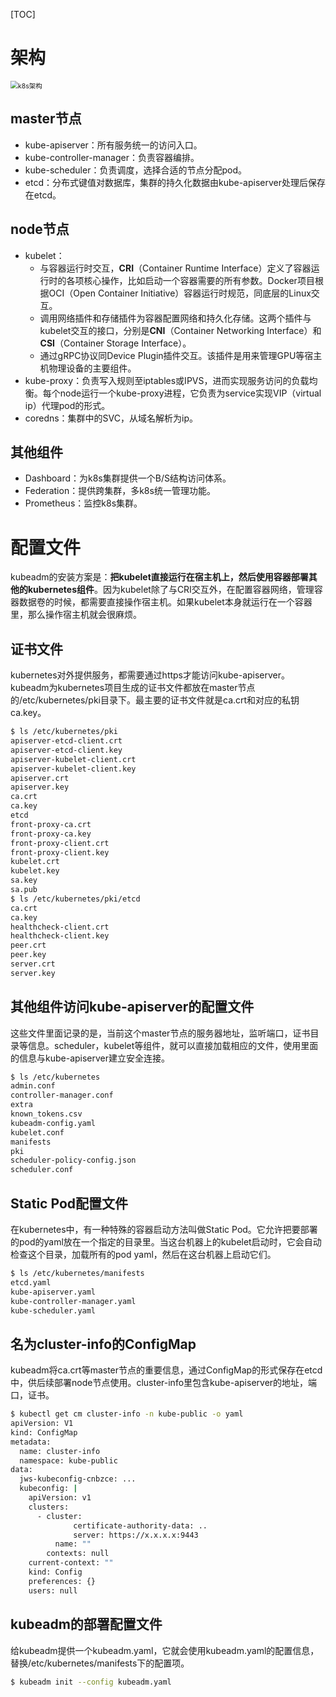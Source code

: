 [TOC]

# 架构

<img src="/Users/nieguanglin/pics/CNCF/k8s/k8s架构.png" alt="k8s架构" style="zoom:75%;" />

## master节点

- kube-apiserver：所有服务统一的访问入口。
- kube-controller-manager：负责容器编排。
- kube-scheduler：负责调度，选择合适的节点分配pod。
- etcd：分布式键值对数据库，集群的持久化数据由kube-apiserver处理后保存在etcd。

## node节点

- kubelet：
  - 与容器运行时交互，**CRI**（Container Runtime Interface）定义了容器运行时的各项核心操作，比如启动一个容器需要的所有参数。Docker项目根据OCI（Open Container Initiative）容器运行时规范，同底层的Linux交互。
  - 调用网络插件和存储插件为容器配置网络和持久化存储。这两个插件与kubelet交互的接口，分别是**CNI**（Container Networking Interface）和**CSI**（Container Storage Interface）。
  - 通过gRPC协议同Device Plugin插件交互。该插件是用来管理GPU等宿主机物理设备的主要组件。
- kube-proxy：负责写入规则至iptables或IPVS，进而实现服务访问的负载均衡。每个node运行一个kube-proxy进程，它负责为service实现VIP（virtual ip）代理pod的形式。
- coredns：集群中的SVC，从域名解析为ip。

## 其他组件

- Dashboard：为k8s集群提供一个B/S结构访问体系。
- Federation：提供跨集群，多k8s统一管理功能。
- Prometheus：监控k8s集群。



# 配置文件

kubeadm的安装方案是：**把kubelet直接运行在宿主机上，然后使用容器部署其他的kubernetes组件**。因为kubelet除了与CRI交互外，在配置容器网络，管理容器数据卷的时候，都需要直接操作宿主机。如果kubelet本身就运行在一个容器里，那么操作宿主机就会很麻烦。

## 证书文件

kubernetes对外提供服务，都需要通过https才能访问kube-apiserver。kubeadm为kubernetes项目生成的证书文件都放在master节点的/etc/kubernetes/pki目录下。最主要的证书文件就是ca.crt和对应的私钥ca.key。

```bash
$ ls /etc/kubernetes/pki
apiserver-etcd-client.crt
apiserver-etcd-client.key
apiserver-kubelet-client.crt
apiserver-kubelet-client.key
apiserver.crt
apiserver.key
ca.crt
ca.key
etcd
front-proxy-ca.crt
front-proxy-ca.key
front-proxy-client.crt
front-proxy-client.key
kubelet.crt
kubelet.key
sa.key
sa.pub
$ ls /etc/kubernetes/pki/etcd
ca.crt
ca.key
healthcheck-client.crt
healthcheck-client.key
peer.crt
peer.key
server.crt
server.key
```

## 其他组件访问kube-apiserver的配置文件

这些文件里面记录的是，当前这个master节点的服务器地址，监听端口，证书目录等信息。scheduler，kubelet等组件，就可以直接加载相应的文件，使用里面的信息与kube-apiserver建立安全连接。

```bash
$ ls /etc/kubernetes
admin.conf
controller-manager.conf
extra
known_tokens.csv
kubeadm-config.yaml
kubelet.conf
manifests
pki
scheduler-policy-config.json
scheduler.conf
```

## Static Pod配置文件

在kubernetes中，有一种特殊的容器启动方法叫做Static Pod。它允许把要部署的pod的yaml放在一个指定的目录里。当这台机器上的kubelet启动时，它会自动检查这个目录，加载所有的pod yaml，然后在这台机器上启动它们。

```bash
$ ls /etc/kubernetes/manifests
etcd.yaml
kube-apiserver.yaml
kube-controller-manager.yaml
kube-scheduler.yaml
```

## 名为cluster-info的ConfigMap

kubeadm将ca.crt等master节点的重要信息，通过ConfigMap的形式保存在etcd中，供后续部署node节点使用。cluster-info里包含kube-apiserver的地址，端口，证书。

```bash
$ kubectl get cm cluster-info -n kube-public -o yaml
apiVersion: V1
kind: ConfigMap
metadata:
  name: cluster-info
  namespace: kube-public
data:
  jws-kubeconfig-cnbzce: ...
  kubeconfig: |
    apiVersion: v1
    clusters:
	  - cluster:
			  certificate-authority-data: ..
			  server: https://x.x.x.x:9443
		  name: ""
		contexts: null
    current-context: ""
    kind: Config
    preferences: {}
    users: null
```

## kubeadm的部署配置文件

给kubeadm提供一个kubeadm.yaml，它就会使用kubeadm.yaml的配置信息，替换/etc/kubernetes/manifests下的配置项。

```bash
$ kubeadm init --config kubeadm.yaml
```

